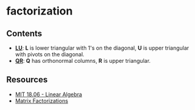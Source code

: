 # factorization

## Contents
* [**LU**](https://github.com/joaopaulq/factorization/blob/master/src/qr.lu): **L** is lower triangular with 1's on the diagonal, **U** is upper triangular with pivots on the diagonal.
* [**QR**](https://github.com/joaopaulq/factorization/blob/master/src/qr.py): **Q** has orthonormal columns, **R** is upper triangular.

## Resources
* [MIT 18.06 - Linear Algebra](https://ocw.mit.edu/courses/mathematics/18-06-linear-algebra-spring-2010/)
* [Matrix Factorizations](http://math.mit.edu/~gs/linearalgebra/linearalgebra5_Matrix.pdf)

